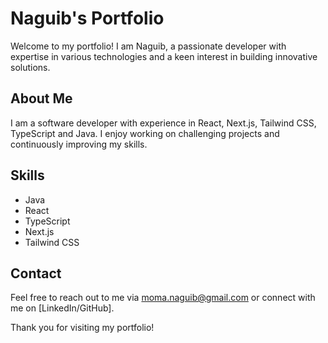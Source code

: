 # Naguib's Portfolio

Welcome to my portfolio! I am Naguib, a passionate developer with expertise in various technologies and a keen interest in building innovative solutions.

## About Me
I am a software developer with experience in React, Next.js, Tailwind CSS, TypeScript and Java. I enjoy working on challenging projects and continuously improving my skills.

## Skills
- Java
- React
- TypeScript
- Next.js
- Tailwind CSS

## Contact
Feel free to reach out to me via moma.naguib@gmail.com or connect with me on [LinkedIn/GitHub].

Thank you for visiting my portfolio!